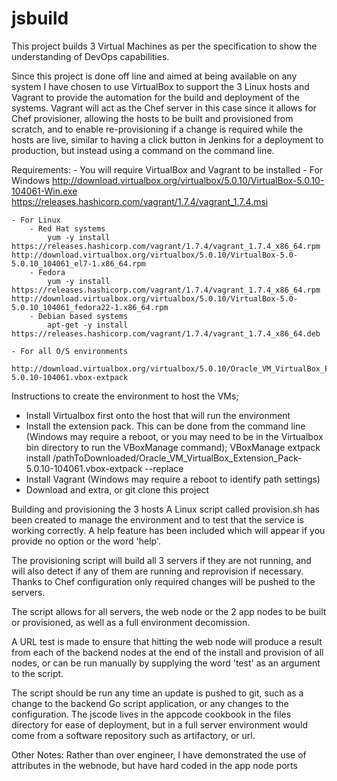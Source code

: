 # jsbuild

This project builds 3 Virtual Machines as per the specification to show the understanding of DevOps capabilities.

Since this project is done off line and aimed at being available on any system I have chosen to use VirtualBox to support the 3 Linux hosts and Vagrant to provide the automation for the build and deployment of the systems.  Vagrant will act as the Chef server in this case since it allows for Chef provisioner, allowing the hosts to be built and provisioned from scratch, and to enable re-provisioning if a change is required while the hosts are live, similar to having a click button in Jenkins for a deployment to production, but instead using a command on the command line.

Requirements:
	- You will require VirtualBox and Vagrant to be installed
	- For Windows
		http://download.virtualbox.org/virtualbox/5.0.10/VirtualBox-5.0.10-104061-Win.exe
		https://releases.hashicorp.com/vagrant/1.7.4/vagrant_1.7.4.msi

	- For Linux
		- Red Hat systems
			yum -y install https://releases.hashicorp.com/vagrant/1.7.4/vagrant_1.7.4_x86_64.rpm http://download.virtualbox.org/virtualbox/5.0.10/VirtualBox-5.0-5.0.10_104061_el7-1.x86_64.rpm
		- Fedora
			yum -y install https://releases.hashicorp.com/vagrant/1.7.4/vagrant_1.7.4_x86_64.rpm http://download.virtualbox.org/virtualbox/5.0.10/VirtualBox-5.0-5.0.10_104061_fedora22-1.x86_64.rpm
		- Debian based systems
			apt-get -y install https://releases.hashicorp.com/vagrant/1.7.4/vagrant_1.7.4_x86_64.deb
		
	- For all O/S environments
		http://download.virtualbox.org/virtualbox/5.0.10/Oracle_VM_VirtualBox_Extension_Pack-5.0.10-104061.vbox-extpack

Instructions to create the environment to host the VMs;
- Install Virtualbox first onto the host that will run the environment
- Install the extension pack.  This can be done from the command line (Windows may require a reboot, or you may need to be in the Virtualbox bin directory to run the VBoxManage command);
	VBoxManage extpack install /pathToDownloaded/Oracle_VM_VirtualBox_Extension_Pack-5.0.10-104061.vbox-extpack --replace
- Install Vagrant (Windows may require a reboot to identify path settings)
- Download and extra, or git clone this project

Building and provisioning the 3 hosts
A Linux script called provision.sh has been created to manage the environment and to test that the service is working correctly.  A help feature has been included which will appear if you provide no option or the word 'help'.

The provisioning script will build all 3 servers if they are not running, and will also detect if any of them are running and reprovision if necessary.  Thanks to Chef configuration only required changes will be pushed to the servers.

The script allows for all servers, the web node or the 2 app nodes to be built or provisioned, as well as a full environment decomission.

A URL test is made to ensure that hitting the web node will produce a result from each of the backend nodes at the end of the install and provision of all nodes, or can be run manually by supplying the word 'test' as an argument to the script.

The script should be run any time an update is pushed to git, such as a change to the backend Go script application, or any changes to the configuration.  The jscode lives in the appcode cookbook in the files directory for ease of deployment, but in a full server environment would come from a software repository such as artifactory, or url.


Other Notes:
Rather than over engineer, I have demonstrated the use of attributes in the webnode, but have hard coded in the app node ports
